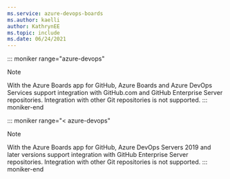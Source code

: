 ```yaml
---
ms.service: azure-devops-boards
ms.author: kaelli
author: KathrynEE
ms.topic: include
ms.date: 06/24/2021
---
```



::: moniker range="azure-devops"
> [!NOTE]   
> With the Azure Boards app for GitHub, Azure Boards and Azure DevOps Services support integration with GitHub.com and GitHub Enterprise Server repositories. Integration with other Git repositories is not supported.
::: moniker-end

::: moniker range="< azure-devops"
> [!NOTE]   
> With the Azure Boards app for GitHub, Azure DevOps Servers 2019 and later versions support integration with GitHub Enterprise Server repositories. Integration with other Git repositories is not supported. 
::: moniker-end

 